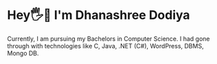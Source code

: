 # Hey🖐️👋 I'm Dhanashree Dodiya
Currently, I am pursuing my Bachelors in Computer Science. I had gone through with technologies like C, Java, .NET (C#), WordPress, DBMS, Mongo DB.  
